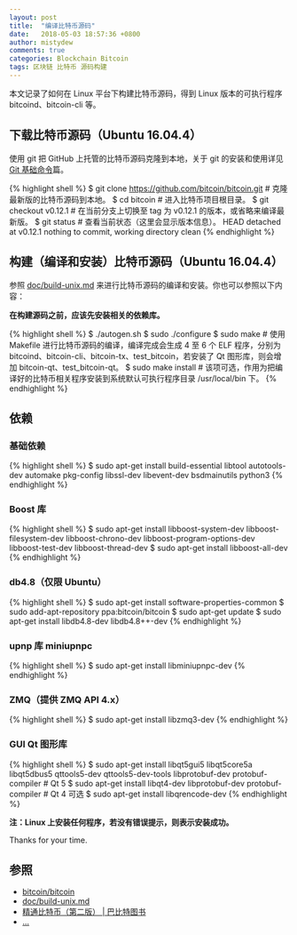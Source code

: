 ```yaml
---
layout: post
title:  "编译比特币源码"
date:   2018-05-03 18:57:36 +0800
author: mistydew
comments: true
categories: Blockchain Bitcoin
tags: 区块链 比特币 源码构建
---
```

本文记录了如何在 Linux 平台下构建比特币源码，得到 Linux 版本的可执行程序 bitcoind、bitcoin-cli 等。

## 下载比特币源码（Ubuntu 16.04.4）

使用 git 把 GitHub 上托管的比特币源码克隆到本地，关于 git 的安装和使用详见 [Git 基础命令](/blog/2018/04/git-commands.html)篇。

{% highlight shell %}
$ git clone https://github.com/bitcoin/bitcoin.git # 克隆最新版的比特币源码到本地。
$ cd bitcoin # 进入比特币项目根目录。
$ git checkout v0.12.1 # 在当前分支上切换至 tag 为 v0.12.1 的版本，或省略来编译最新版。
$ git status # 查看当前状态（这里会显示版本信息）。
HEAD detached at v0.12.1
nothing to commit, working directory clean
{% endhighlight %}

## 构建（编译和安装）比特币源码（Ubuntu 16.04.4）

参照 [doc/build-unix.md](https://github.com/bitcoin/bitcoin/blob/master/doc/build-unix.md) 来进行比特币源码的编译和安装。你也可以参照以下内容：

**在构建源码之前，应该先安装相关的依赖库。**

{% highlight shell %}
$ ./autogen.sh
$ sudo ./configure
$ sudo make # 使用 Makefile 进行比特币源码的编译，编译完成会生成 4 至 6 个 ELF 程序，分别为 bitcoind、bitcoin-cli、bitcoin-tx、test_bitcoin，若安装了 Qt 图形库，则会增加 bitcoin-qt、test_bitcoin-qt。
$ sudo make install # 该项可选，作用为把编译好的比特币相关程序安装到系统默认可执行程序目录 /usr/local/bin 下。
{% endhighlight %}

## 依赖

### 基础依赖

{% highlight shell %}
$ sudo apt-get install build-essential libtool autotools-dev automake pkg-config libssl-dev libevent-dev bsdmainutils python3
{% endhighlight %}

### Boost 库

{% highlight shell %}
$ sudo apt-get install libboost-system-dev libboost-filesystem-dev libboost-chrono-dev libboost-program-options-dev libboost-test-dev libboost-thread-dev
$ sudo apt-get install libboost-all-dev
{% endhighlight %}

### db4.8（仅限 Ubuntu）

{% highlight shell %}
$ sudo apt-get install software-properties-common
$ sudo add-apt-repository ppa:bitcoin/bitcoin
$ sudo apt-get update
$ sudo apt-get install libdb4.8-dev libdb4.8++-dev
{% endhighlight %}

### upnp 库 miniupnpc

{% highlight shell %}
$ sudo apt-get install libminiupnpc-dev
{% endhighlight %}

### ZMQ（提供 ZMQ API 4.x）

{% highlight shell %}
$ sudo apt-get install libzmq3-dev
{% endhighlight %}

### GUI Qt 图形库

{% highlight shell %}
$ sudo apt-get install libqt5gui5 libqt5core5a libqt5dbus5 qttools5-dev qttools5-dev-tools libprotobuf-dev protobuf-compiler # Qt 5
$ sudo apt-get install libqt4-dev libprotobuf-dev protobuf-compiler # Qt 4 可选
$ sudo apt-get install libqrencode-dev
{% endhighlight %}

**注：Linux 上安装任何程序，若没有错误提示，则表示安装成功。**

Thanks for your time.

## 参照
* [bitcoin/bitcoin](https://github.com/bitcoin/bitcoin)
* [doc/build-unix.md](https://github.com/bitcoin/bitcoin/blob/master/doc/build-unix.md)
* [精通比特币（第二版） \| 巴比特图书](http://book.8btc.com/masterbitcoin2cn)
* [...](https://github.com/mistydew/blockchain)
